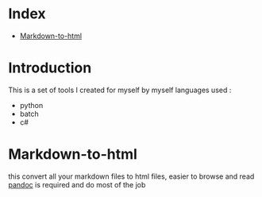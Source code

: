 # Index
  - [Markdown-to-html](#Markdown-to-html)

# Introduction
This is a set of tools I created for myself by myself
languages used :
  - python
  - batch
  - c#
  
# Markdown-to-html
this convert all your markdown files to html files, easier to browse and read
[pandoc](https://pandoc.org/) is required and do most of the job
